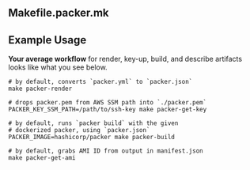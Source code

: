 ## Makefile.packer.mk

## Example Usage


**Your average workflow** for render, key-up, build, and describe artifacts looks like what you see below.

```
# by default, converts `packer.yml` to `packer.json`
make packer-render

# drops packer.pem from AWS SSM path into `./packer.pem`
PACKER_KEY_SSM_PATH=/path/to/ssh-key make packer-get-key

# by default, runs `packer build` with the given
# dockerized packer, using `packer.json`
PACKER_IMAGE=hashicorp/packer make packer-build

# by default, grabs AMI ID from output in manifest.json
make packer-get-ami
```
